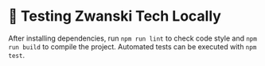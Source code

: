 # 🧪 Testing Zwanski Tech Locally

After installing dependencies, run `npm run lint` to check code style and `npm run build` to compile the project. Automated tests can be executed with `npm test`.
